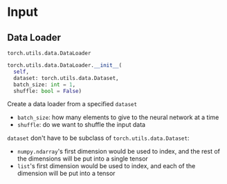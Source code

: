 # Input

## Data Loader

`torch.utils.data.DataLoader`

```py
torch.utils.data.DataLoader.__init__(
  self,
  dataset: torch.utils.data.Dataset,
  batch_size: int = 1,
  shuffle: bool = False)
```

Create a data loader from a specified `dataset`

- `batch_size`: how many elements to give to the neural network at a time
- `shuffle`: do we want to shuffle the input data

`dataset` don't have to be subclass of `torch.utils.data.Dataset`:

- `numpy.ndarray`'s first dimension would be used to index, and the rest of
  the dimensions will be put into a single tensor
- `list`'s first dimension would be used to index, and each of the
  dimension will be put into a tensor
